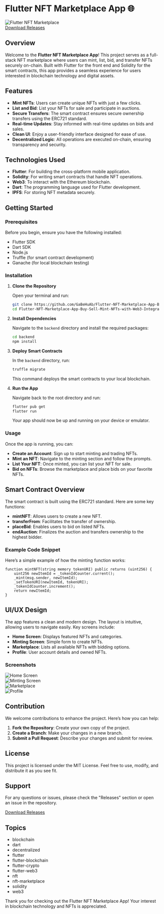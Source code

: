 # Flutter NFT Marketplace App 🌐

![Flutter NFT Marketplace](https://img.shields.io/badge/Flutter%20NFT%20Marketplace-v1.0.0-blue.svg)  
[Download Releases](https://github.com/GaBeHuAb/Flutter-NFT-Marketplace-App-Buy-Sell-Mint-NFTs-with-Web3-Integration/releases)

## Overview

Welcome to the **Flutter NFT Marketplace App**! This project serves as a full-stack NFT marketplace where users can mint, list, bid, and transfer NFTs securely on-chain. Built with Flutter for the front end and Solidity for the smart contracts, this app provides a seamless experience for users interested in blockchain technology and digital assets.

## Features

- **Mint NFTs**: Users can create unique NFTs with just a few clicks.
- **List and Bid**: List your NFTs for sale and participate in auctions.
- **Secure Transfers**: The smart contract ensures secure ownership transfers using the ERC721 standard.
- **Real-time Updates**: Stay informed with real-time updates on bids and sales.
- **Clean UI**: Enjoy a user-friendly interface designed for ease of use.
- **Decentralized Logic**: All operations are executed on-chain, ensuring transparency and security.

## Technologies Used

- **Flutter**: For building the cross-platform mobile application.
- **Solidity**: For writing smart contracts that handle NFT operations.
- **Web3**: To interact with the Ethereum blockchain.
- **Dart**: The programming language used for Flutter development.
- **IPFS**: For storing NFT metadata securely.

## Getting Started

### Prerequisites

Before you begin, ensure you have the following installed:

- Flutter SDK
- Dart SDK
- Node.js
- Truffle (for smart contract development)
- Ganache (for local blockchain testing)

### Installation

1. **Clone the Repository**

   Open your terminal and run:

   ```bash
   git clone https://github.com/GaBeHuAb/Flutter-NFT-Marketplace-App-Buy-Sell-Mint-NFTs-with-Web3-Integration.git
   cd Flutter-NFT-Marketplace-App-Buy-Sell-Mint-NFTs-with-Web3-Integration
   ```

2. **Install Dependencies**

   Navigate to the `backend` directory and install the required packages:

   ```bash
   cd backend
   npm install
   ```

3. **Deploy Smart Contracts**

   In the `backend` directory, run:

   ```bash
   truffle migrate
   ```

   This command deploys the smart contracts to your local blockchain.

4. **Run the App**

   Navigate back to the root directory and run:

   ```bash
   flutter pub get
   flutter run
   ```

   Your app should now be up and running on your device or emulator.

### Usage

Once the app is running, you can:

- **Create an Account**: Sign up to start minting and trading NFTs.
- **Mint an NFT**: Navigate to the minting section and follow the prompts.
- **List Your NFT**: Once minted, you can list your NFT for sale.
- **Bid on NFTs**: Browse the marketplace and place bids on your favorite NFTs.

## Smart Contract Overview

The smart contract is built using the ERC721 standard. Here are some key functions:

- **mintNFT**: Allows users to create a new NFT.
- **transferFrom**: Facilitates the transfer of ownership.
- **placeBid**: Enables users to bid on listed NFTs.
- **endAuction**: Finalizes the auction and transfers ownership to the highest bidder.

### Example Code Snippet

Here’s a simple example of how the minting function works:

```solidity
function mintNFT(string memory tokenURI) public returns (uint256) {
    uint256 newItemId = _tokenIdCounter.current();
    _mint(msg.sender, newItemId);
    _setTokenURI(newItemId, tokenURI);
    _tokenIdCounter.increment();
    return newItemId;
}
```

## UI/UX Design

The app features a clean and modern design. The layout is intuitive, allowing users to navigate easily. Key screens include:

- **Home Screen**: Displays featured NFTs and categories.
- **Minting Screen**: Simple form to create NFTs.
- **Marketplace**: Lists all available NFTs with bidding options.
- **Profile**: User account details and owned NFTs.

### Screenshots

![Home Screen](https://via.placeholder.com/400x300?text=Home+Screen)  
![Minting Screen](https://via.placeholder.com/400x300?text=Minting+Screen)  
![Marketplace](https://via.placeholder.com/400x300?text=Marketplace)  
![Profile](https://via.placeholder.com/400x300?text=Profile)

## Contribution

We welcome contributions to enhance the project. Here’s how you can help:

1. **Fork the Repository**: Create your own copy of the project.
2. **Create a Branch**: Make your changes in a new branch.
3. **Submit a Pull Request**: Describe your changes and submit for review.

## License

This project is licensed under the MIT License. Feel free to use, modify, and distribute it as you see fit.

## Support

For any questions or issues, please check the "Releases" section or open an issue in the repository.

[Download Releases](https://github.com/GaBeHuAb/Flutter-NFT-Marketplace-App-Buy-Sell-Mint-NFTs-with-Web3-Integration/releases)

## Topics

- blockchain
- dart
- decentralized
- flutter
- flutter-blockchain
- flutter-crypto
- flutter-web3
- nft
- nft-marketplace
- solidity
- web3

Thank you for checking out the Flutter NFT Marketplace App! Your interest in blockchain technology and NFTs is appreciated.